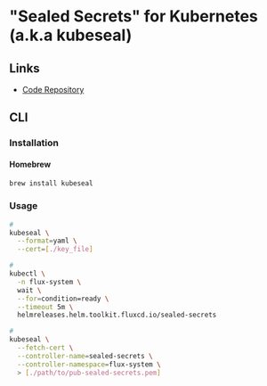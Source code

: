 # "Sealed Secrets" for Kubernetes (a.k.a kubeseal)

## Links

- [Code Repository](https://github.com/bitnami-labs/sealed-secrets)

## CLI

### Installation

#### Homebrew

```sh
brew install kubeseal
```

### Usage

```sh
#
kubeseal \
  --format=yaml \
  --cert=[./key_file]

#
kubectl \
  -n flux-system \
  wait \
  --for=condition=ready \
  --timeout 5m \
  helmreleases.helm.toolkit.fluxcd.io/sealed-secrets

#
kubeseal \
  --fetch-cert \
  --controller-name=sealed-secrets \
  --controller-namespace=flux-system \
  > [./path/to/pub-sealed-secrets.pem]
```
